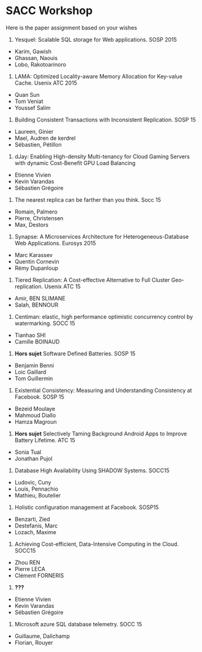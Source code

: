 # SACC Workshop

Here is the paper assignment based on your wishes

1. Yesquel: Scalable SQL storage for Web applications. SOSP 2015
   
  - Karim, Gawish
  - Ghassan, Naouis
  - Lobo, Rakotoarinoro

1. LAMA: Optimized Locality-aware Memory Allocation for Key-value Cache. Usenix ATC 2015

  - Quan Sun
  - Tom Veniat
  - Youssef Salim

1. Building Consistent Transactions with Inconsistent Replication. SOSP 15
  
  - Laureen, Ginier
  - Mael, Audren de kerdrel
  -  Sébastien, Pétillon
  
1. dJay: Enabling High-density Multi-tenancy for Cloud Gaming Servers with dynamic Cost-Benefit GPU Load Balancing
 
  - Etienne Vivien
  - Kevin Varandas
  - Sébastien Grégoire

1. The nearest replica can be farther than you think. Socc 15

  - Romain, Palmero
  - Pierre, Christensen
  - Max, Destors

1. Synapse:  A  Microservices  Architecture  for Heterogeneous-Database  Web  Applications. Eurosys 2015
  - Marc Karassev
  - Quentin Cornevin
  - Rémy Dupanloup

1. Tiered Replication: A Cost-effective Alternative to Full Cluster Geo-replication. Usenix ATC 15
  - Amir, BEN SLIMANE
  - Salah, BENNOUR
  
1. Centiman: elastic, high performance optimistic concurrency control by watermarking. SOCC 15
  - Tianhao SHI
  - Camille BOINAUD

1. **Hors sujet** Software Defined Batteries. SOSP 15
  - Benjamin Benni
  - Loic Gaillard
  - Tom Guillermin

1. Existential Consistency: Measuring and Understanding Consistency at Facebook. SOSP 15
  - Bezeid Moulaye
  - Mahmoud Diallo
  - Hamza Magroun 

1. **Hors sujet** Selectively Taming Background Android Apps to Improve Battery Lifetime. ATC 15 
  - Sonia Tual
  - Jonathan Pujol

1. Database High Availability Using SHADOW Systems. SOCC15
  - Ludovic, Cuny
  - Louis, Pennachio
  - Mathieu, Boutelier

1. Holistic configuration management at Facebook. SOSP15
 - Benzarti, Zied
 - Destefanis, Marc
 - Lozach, Maxime

1. Achieving Cost-efficient, Data-Intensive Computing in the Cloud. SOCC15
 - Zhou REN
 - Pierre LECA
 - Clément FORNERIS

1. **???**
  - Etienne Vivien
  - Kevin Varandas
  - Sébastien Grégoire

1. Microsoft azure SQL database telemetry. SOCC 15
  - Guillaume, Dalichamp
  - Florian, Rouyer











